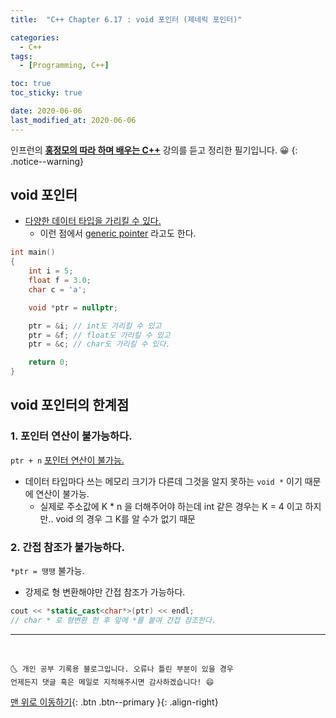 ```yaml
---
title:  "C++ Chapter 6.17 : void 포인터 (제네릭 포인터)" 

categories:
  - C++
tags:
  - [Programming, C++]

toc: true
toc_sticky: true

date: 2020-06-06
last_modified_at: 2020-06-06
---
```


인프런의 **<u>홍정모의 따라 하며 배우는 C++</u>** 강의를 듣고 정리한 필기입니다. 😀
{: .notice--warning}

## void 포인터
- <u> 다양한 데이터 타입을 가리킬 수 있다. </u>
  - 이런 점에서 <u>generic pointer</u> 라고도 한다.
```cpp
int main()
{
	int i = 5;
	float f = 3.0;
	char c = 'a';

	void *ptr = nullptr;

	ptr = &i; // int도 가리킬 수 있고
	ptr = &f; // float도 가리킬 수 있고
	ptr = &c; // char도 가리킬 수 있다.

	return 0;
}
```

## void 포인터의 한계점

### 1. 포인터 연산이 불가능하다. 
`ptr + n` <u>포인터 연산이 불가능.</u>
- 데이터 타입마다 쓰는 메모리 크기가 다른데 그것을 알지 못하는 `void *` 이기 때문에 연산이 불가능.
  - 실제로 주소값에 K * n 을 더해주어야 하는데 int 같은 경우는 K = 4 이고 하지만.. void 의 경우 그 K를 알 수가 없기 때문 

### 2. 간접 참조가 불가능하다.

`*ptr = 땡땡` 불가능.
- 강제로 형 변환해야만 간접 참조가 가능하다.
```cpp
cout << *static_cast<char*>(ptr) << endl;
// char * 로 형변환 한 후 앞에 *를 붙여 간접 참조한다.
```

***
<br>

    🌜 개인 공부 기록용 블로그입니다. 오류나 틀린 부분이 있을 경우 
    언제든지 댓글 혹은 메일로 지적해주시면 감사하겠습니다! 😄

[맨 위로 이동하기](#){: .btn .btn--primary }{: .align-right}